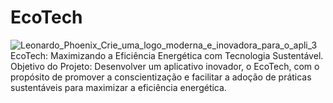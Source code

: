 # EcoTech
![Leonardo_Phoenix_Crie_uma_logo_moderna_e_inovadora_para_o_apli_3](https://github.com/user-attachments/assets/a0bd6a3c-04e0-469c-931a-e40942931897)
EcoTech: Maximizando a Eficiência Energética com Tecnologia Sustentável. Objetivo do Projeto: Desenvolver um aplicativo inovador, o EcoTech, com o propósito de promover a conscientização e facilitar a adoção de práticas sustentáveis para maximizar a eficiência energética. 
